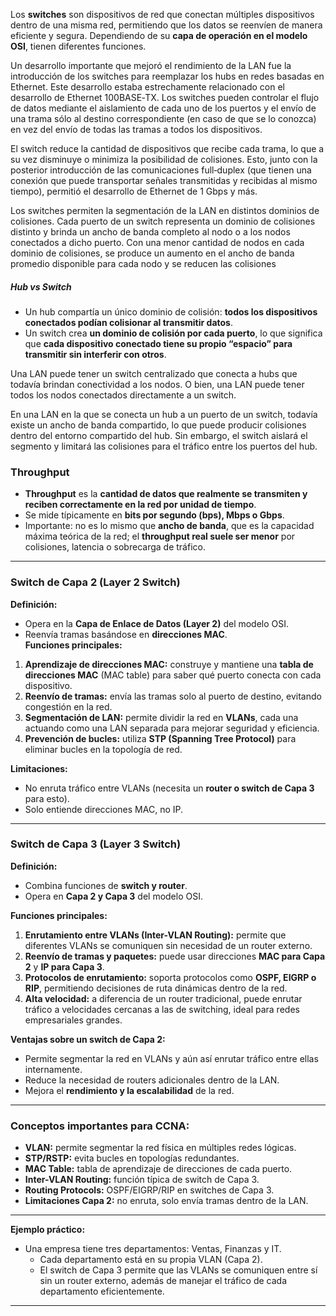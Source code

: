 Los **switches** son dispositivos de red que conectan múltiples dispositivos dentro de una misma red, permitiendo que los datos se reenvíen de manera eficiente y segura. Dependiendo de su **capa de operación en el modelo OSI**, tienen diferentes funciones.

Un desarrollo importante que mejoró el rendimiento de la LAN fue la introducción de los switches para reemplazar los hubs en redes basadas en Ethernet. Este desarrollo estaba estrechamente relacionado con el desarrollo de Ethernet 100BASE‐TX. Los switches pueden controlar el flujo de datos mediante el aislamiento de cada uno de los puertos y el envío de una trama sólo al destino correspondiente (en caso de que se lo conozca) en vez del envío de todas las tramas a todos los dispositivos.

El switch reduce la cantidad de dispositivos que recibe cada trama, lo que a su vez disminuye o minimiza la posibilidad de colisiones. Esto, junto con la posterior introducción de las comunicaciones full‐duplex (que tienen una conexión que puede transportar señales transmitidas y recibidas al mismo tiempo), permitió el desarrollo de Ethernet de 1 Gbps y más.

Los switches permiten la segmentación de la LAN en distintos dominios de colisiones. Cada puerto de un switch representa un dominio de colisiones distinto y brinda un ancho de banda completo al nodo o a los nodos conectados a dicho puerto. Con una menor cantidad de nodos en cada dominio de colisiones, se produce un aumento en el ancho de banda promedio disponible para cada nodo y se reducen las colisiones

##### Hub vs Switch
- Un hub compartía un único dominio de colisión: **todos los dispositivos conectados podían colisionar al transmitir datos**.
- Un switch crea **un dominio de colisión por cada puerto**, lo que significa que **cada dispositivo conectado tiene su propio “espacio” para transmitir sin interferir con otros**.

Una LAN puede tener un switch centralizado que conecta a hubs que todavía brindan conectividad a los nodos. O bien, una LAN puede tener todos los nodos conectados directamente a un switch. 

En una LAN en la que se conecta un hub a un puerto de un switch, todavía existe un ancho de banda compartido, lo que puede producir colisiones dentro del entorno compartido del hub. Sin embargo, el switch aislará el segmento y limitará las colisiones para el tráfico entre los puertos del hub.

### **Throughput**

- **Throughput** es la **cantidad de datos que realmente se transmiten y reciben correctamente en la red por unidad de tiempo**.
- Se mide típicamente en **bits por segundo (bps), Mbps o Gbps**.
- Importante: no es lo mismo que **ancho de banda**, que es la capacidad máxima teórica de la red; el **throughput real suele ser menor** por colisiones, latencia o sobrecarga de tráfico.

---

### **Switch de Capa 2 (Layer 2 Switch)**

**Definición:**
- Opera en la **Capa de Enlace de Datos (Layer 2)** del modelo OSI.
 - Reenvía tramas basándose en **direcciones MAC**.    
**Funciones principales:**

1. **Aprendizaje de direcciones MAC:** construye y mantiene una **tabla de direcciones MAC** (MAC table) para saber qué puerto conecta con cada dispositivo.
2. **Reenvío de tramas:** envía las tramas solo al puerto de destino, evitando congestión en la red.
3. **Segmentación de LAN:** permite dividir la red en **VLANs**, cada una actuando como una LAN separada para mejorar seguridad y eficiencia.
4. **Prevención de bucles:** utiliza **STP (Spanning Tree Protocol)** para eliminar bucles en la topología de red.

**Limitaciones:**
- No enruta tráfico entre VLANs (necesita un **router o switch de Capa 3** para esto).
- Solo entiende direcciones MAC, no IP.

---

### **Switch de Capa 3 (Layer 3 Switch)**

**Definición:**

- Combina funciones de **switch y router**.
- Opera en **Capa 2 y Capa 3** del modelo OSI.

**Funciones principales:**

1. **Enrutamiento entre VLANs (Inter-VLAN Routing):** permite que diferentes VLANs se comuniquen sin necesidad de un router externo.
2. **Reenvío de tramas y paquetes:** puede usar direcciones **MAC para Capa 2** y **IP para Capa 3**.
3. **Protocolos de enrutamiento:** soporta protocolos como **OSPF, EIGRP o RIP**, permitiendo decisiones de ruta dinámicas dentro de la red.
4. **Alta velocidad:** a diferencia de un router tradicional, puede enrutar tráfico a velocidades cercanas a las de switching, ideal para redes empresariales grandes.

**Ventajas sobre un switch de Capa 2:**

- Permite segmentar la red en VLANs y aún así enrutar tráfico entre ellas internamente.
- Reduce la necesidad de routers adicionales dentro de la LAN.
- Mejora el **rendimiento y la escalabilidad** de la red.

---

### **Conceptos importantes para CCNA:**

- **VLAN:** permite segmentar la red física en múltiples redes lógicas.
- **STP/RSTP:** evita bucles en topologías redundantes.
- **MAC Table:** tabla de aprendizaje de direcciones de cada puerto.
- **Inter-VLAN Routing:** función típica de switch de Capa 3.
- **Routing Protocols:** OSPF/EIGRP/RIP en switches de Capa 3.
- **Limitaciones Capa 2:** no enruta, solo envía tramas dentro de la LAN.
---

 **Ejemplo práctico:**
- Una empresa tiene tres departamentos: Ventas, Finanzas y IT.
    - Cada departamento está en su propia VLAN (Capa 2).
    - El switch de Capa 3 permite que las VLANs se comuniquen entre sí sin un router externo, además de manejar el tráfico de cada departamento eficientemente.
---

